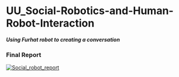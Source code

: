 # UU_Social-Robotics-and-Human-Robot-Interaction
***Using Furhat robot to creating a conversation*** <br>

### Final Report
[![Social_robot_report](https://github.com/tinghui8576/UU_Social-Robotics-and-Human-Robot-Interaction/assets/55122196/5938fcac-b035-4e63-99db-b423c82643fe)](Social_robot_report.pdf)
